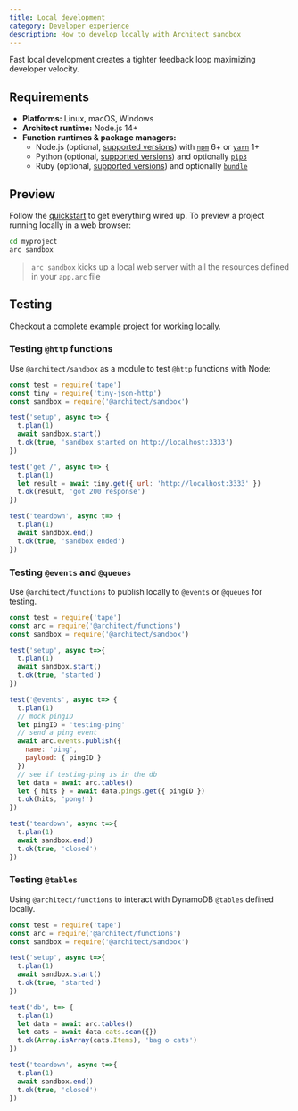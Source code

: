 ```yaml
---
title: Local development
category: Developer experience
description: How to develop locally with Architect sandbox
---
```


Fast local development creates a tighter feedback loop maximizing developer velocity.

## Requirements

- **Platforms:** Linux, macOS, Windows
- **Architect runtime:** Node.js 14+
- **Function runtimes & package managers:**
  - Node.js (optional, [supported versions](https://docs.aws.amazon.com/lambda/latest/dg/lambda-runtimes.html)) with [`npm`](https://www.npmjs.com/) 6+ or [`yarn`](https://yarnpkg.com/) 1+
  - Python (optional, [supported versions](https://docs.aws.amazon.com/lambda/latest/dg/lambda-runtimes.html)) and optionally [`pip3`](https://pip.pypa.io/en/stable/)
  - Ruby (optional, [supported versions](https://docs.aws.amazon.com/lambda/latest/dg/lambda-runtimes.html)) and optionally [`bundle`](https://bundler.io/)

## Preview

Follow the [quickstart](/docs/en/get-started/quickstart) to get everything wired up. To preview a project running locally in a web browser:

```bash
cd myproject
arc sandbox
```
>  `arc sandbox` kicks up a local web server with all the resources defined in your `app.arc` file
## Testing

Checkout [a complete example project for working locally](https://github.com/architect-examples/arc-example-working-locally).

### Testing `@http` functions

Use `@architect/sandbox` as a module to test `@http` functions with Node:

```javascript
const test = require('tape')
const tiny = require('tiny-json-http')
const sandbox = require('@architect/sandbox')

test('setup', async t=> {
  t.plan(1)
  await sandbox.start()
  t.ok(true, 'sandbox started on http://localhost:3333')
})

test('get /', async t=> {
  t.plan(1)
  let result = await tiny.get({ url: 'http://localhost:3333' })
  t.ok(result, 'got 200 response')
})

test('teardown', async t=> {
  t.plan(1)
  await sandbox.end()
  t.ok(true, 'sandbox ended')
})
```

### Testing `@events` and `@queues`

Use `@architect/functions` to publish locally to `@events` or `@queues` for testing.

```javascript
const test = require('tape')
const arc = require('@architect/functions')
const sandbox = require('@architect/sandbox')

test('setup', async t=>{
  t.plan(1)
  await sandbox.start()
  t.ok(true, 'started')
})

test('@events', async t=> {
  t.plan(1)
  // mock pingID
  let pingID = 'testing-ping'
  // send a ping event
  await arc.events.publish({
    name: 'ping',
    payload: { pingID }
  })
  // see if testing-ping is in the db
  let data = await arc.tables()
  let { hits } = await data.pings.get({ pingID })
  t.ok(hits, 'pong!')
})

test('teardown', async t=>{
  t.plan(1)
  await sandbox.end()
  t.ok(true, 'closed')
})

```

### Testing `@tables`

Using `@architect/functions` to interact with DynamoDB `@tables` defined locally.

```javascript
const test = require('tape')
const arc = require('@architect/functions')
const sandbox = require('@architect/sandbox')

test('setup', async t=>{
  t.plan(1)
  await sandbox.start()
  t.ok(true, 'started')
})

test('db', t=> {
  t.plan(1)
  let data = await arc.tables()
  let cats = await data.cats.scan({})
  t.ok(Array.isArray(cats.Items), 'bag o cats')
})

test('teardown', async t=>{
  t.plan(1)
  await sandbox.end()
  t.ok(true, 'closed')
})
```
